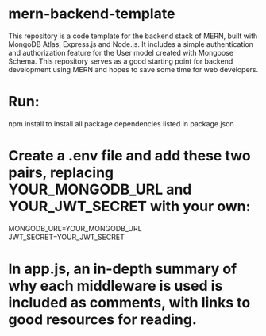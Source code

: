 # mern-backend-template

This repository is a code template for the backend stack of MERN, built with MongoDB Atlas, Express.js and Node.js.
It includes a simple authentication and authorization feature for the User model created with Mongoose Schema.
This repository serves as a good starting point for backend development using MERN and hopes to save some time for web developers.

# Run:
  npm install
to install all package dependencies listed in package.json

# Create a .env file and add these two pairs, replacing YOUR_MONGODB_URL and YOUR_JWT_SECRET with your own:
  MONGODB_URL=YOUR_MONGODB_URL
  JWT_SECRET=YOUR_JWT_SECRET
  
# In app.js, an in-depth summary of why each middleware is used is included as comments, with links to good resources for reading.
